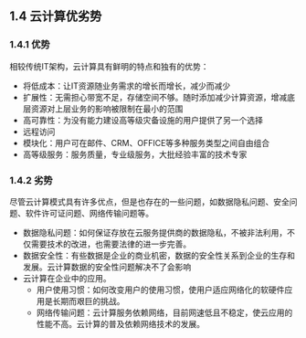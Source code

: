 ## 1.4 云计算优劣势

### 1.4.1 优势

相较传统IT架构，云计算具有鲜明的特点和独有的优势：  


* 将低成本：让IT资源随业务需求的增长而增长，减少而减少
* 扩展性：无需担心带宽不足，存储空间不够。随时添加减少计算资源，增减底层资源对上层业务的影响被限制在最小的范围
* 高可靠性：为没有能力建设高等级灾备设施的用户提供了另一个选择
* 远程访问
* 模块化：用户可在邮件、CRM、OFFICE等多种服务类型之间自由组合
* 高等级服务：服务质量，专业级服务，大批经验丰富的技术专家

### 1.4.2 劣势

尽管云计算模式具有许多优点，但是也存在的一些问题，如数据隐私问题、安全问题、软件许可证问题、网络传输问题等。

* 数据隐私问题：如何保证存放在云服务提供商的数据隐私，不被非法利用，不仅需要技术的改进，也需要法律的进一步完善。
* 数据安全性：有些数据是企业的商业机密，数据的安全性关系到企业的生存和发展。云计算数据的安全性问题解决不了会影响
* 云计算在企业中的应用。
  * 用户使用习惯：如何改变用户的使用习惯，使用户适应网络化的软硬件应用是长期而艰巨的挑战。
  * 网络传输问题：云计算服务依赖网络，目前网速低且不稳定，使云应用的性能不高。云计算的普及依赖网络技术的发展。



